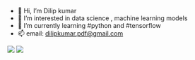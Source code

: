 - 👋 Hi, I’m Dilip kumar
- 👀 I’m interested in data science , machine learning models
- 🌱 I’m currently learning #python and #tensorflow
- 📫 email: dilipkumar.pdf@gmail.com

<img src="https://github-readme-stats.vercel.app/api/pin/?username=Dilip_kumar-P&repo=python&theme=buefy"/>
<img src="https://github-readme-stats.vercel.app/api?username=Dilip_kumar&show_icons=true&theme=buefy"/>
<img src="https://github-readme-stats.vercel.app.api/top-langs?username=Dilip_kumar&layout=compact&theme=buefy"/?
<img src="https://github-readme-streak-stats.herokuapp.com/?user= Dilip_kumar&theme=buefy/>
